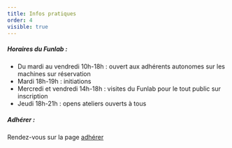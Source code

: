 ```yaml
---
title: Infos pratiques
order: 4
visible: true
---
```

##### Horaires du Funlab :

* Du mardi au vendredi 10h-18h : ouvert aux adhérents autonomes sur les machines sur réservation
* Mardi 18h-19h : initiations 
* Mercredi et vendredi 14h-18h : visites du Funlab pour le tout public sur inscription 
* Jeudi 18h-21h : opens ateliers ouverts à tous

##### Adhérer :
Rendez-vous sur la page [adhérer](https://lafun.fr/lafun/adherer/)